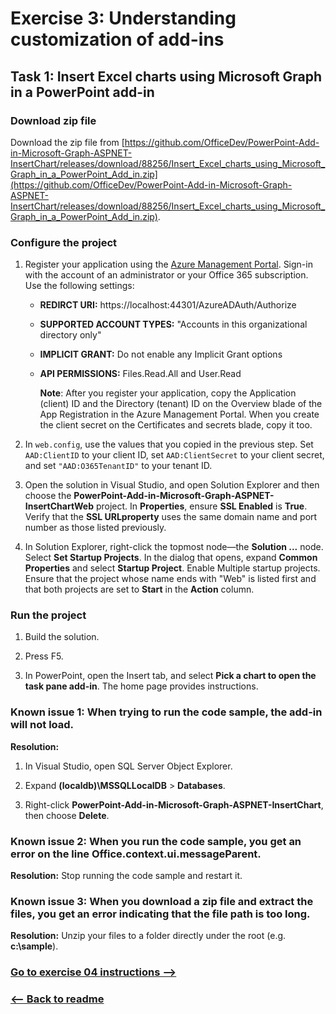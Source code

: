 # Exercise 3: Understanding customization of add-ins

## Task 1: Insert Excel charts using Microsoft Graph in a PowerPoint add-in

### Download zip file

Download the zip file from [https://github.com/OfficeDev/PowerPoint-Add-in-Microsoft-Graph-ASPNET-InsertChart/releases/download/88256/Insert_Excel_charts_using_Microsoft_Graph_in_a_PowerPoint_Add_in.zip](https://github.com/OfficeDev/PowerPoint-Add-in-Microsoft-Graph-ASPNET-InsertChart/releases/download/88256/Insert_Excel_charts_using_Microsoft_Graph_in_a_PowerPoint_Add_in.zip).

### Configure the project

1. Register your application using the [Azure Management Portal](https://manage.windowsazure.com/). Sign-in with the account of an administrator or your Office 365 subscription. Use the following settings:

    - **REDIRCT URI:** https://localhost:44301/AzureADAuth/Authorize

    - **SUPPORTED ACCOUNT TYPES:** "Accounts in this organizational directory only"

    - **IMPLICIT GRANT:** Do not enable any Implicit Grant options

    - **API PERMISSIONS:** Files.Read.All and User.Read

        **Note**:
        After you register your application, copy the Application (client) ID and the Directory (tenant) ID on the Overview blade of the App Registration in the Azure Management Portal. When you create the client secret on the Certificates and secrets blade, copy it too.

1. In `web.config`, use the values that you copied in the previous step. Set `AAD:ClientID` to your client ID, set `AAD:ClientSecret` to your client secret, and set `"AAD:O365TenantID"` to your tenant ID.

1. Open the solution in Visual Studio, and open Solution Explorer and then choose the **PowerPoint-Add-in-Microsoft-Graph-ASPNET-InsertChartWeb** project. In **Properties**, ensure **SSL Enabled** is **True**. Verify that the **SSL URLproperty** uses the same domain name and port number as those listed previously.

1. In Solution Explorer, right-click the topmost node—the **Solution ...** node. Select **Set Startup Projects**. In the dialog that opens, expand **Common Properties** and select **Startup Project**. Enable Multiple startup projects. Ensure that the project whose name ends with "Web" is listed first and that both projects are set to **Start** in the **Action** column.

### Run the project

1. Build the solution.

1. Press F5.

1. In PowerPoint, open the Insert tab, and select **Pick a chart to open the task pane add-in**. The home page provides instructions.

### Known issue 1: When trying to run the code sample, the add-in will not load.

**Resolution:**

1. In Visual Studio, open SQL Server Object Explorer.

1. Expand **(localdb)\MSSQLLocalDB** > **Databases**.

1. Right-click **PowerPoint-Add-in-Microsoft-Graph-ASPNET-InsertChart**, then choose **Delete**.

### Known issue 2: When you run the code sample, you get an error on the line Office.context.ui.messageParent.

**Resolution:** Stop running the code sample and restart it.

### Known issue 3: When you download a zip file and extract the files, you get an error indicating that the file path is too long.

**Resolution:** Unzip your files to a folder directly under the root (e.g. **c:\sample**).


### [Go to exercise 04 instructions -->](../Exercise_04/05-Exercise-4-Understanding-actionable-messages.md)

### [<-- Back to readme](../../../)
